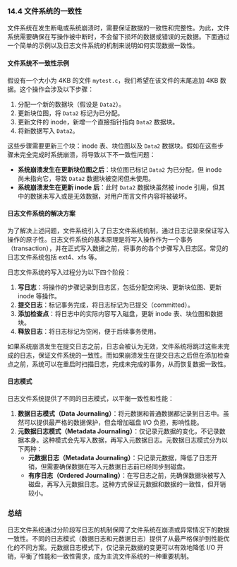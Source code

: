 ### 14.4 文件系统的一致性

文件系统在发生断电或系统崩溃时，需要保证数据的一致性和完整性。为此，文件系统需要确保在写操作被中断时，不会留下损坏的数据或错误的元数据。下面通过一个简单的示例以及日志文件系统的机制来说明如何实现数据一致性。

#### 文件系统不一致性示例

假设有一个大小为 4KB 的文件 `mytest.c`，我们希望在该文件的末尾追加 4KB 数据。这个操作会涉及以下步骤：

1. 分配一个新的数据块（假设是 `Data2`）。
2. 更新块位图，将 `Data2` 标记为已分配。
3. 更新文件的 inode，新增一个直接指针指向 `Data2` 数据块。
4. 将新数据写入 `Data2`。

这些步骤需要更新三个块：inode 表、块位图以及 `Data2` 数据块。假如在这些步骤未完全完成时系统崩溃，将导致以下不一致性问题：

- **系统崩溃发生在更新块位图之后**：块位图已标记 `Data2` 为已分配，但 inode 尚未指向它，导致 `Data2` 数据块被空闲但未使用。
- **系统崩溃发生在更新 inode 后**：此时 `Data2` 数据块虽然被 inode 引用，但其中的数据未写入或是无效数据，对用户而言文件内容将被破坏。

#### 日志文件系统的解决方案

为了解决上述问题，文件系统引入了日志文件系统机制，通过日志记录来保证写入操作的原子性。日志文件系统的基本原理是将写入操作作为一个事务（transaction），并在正式写入数据之前，将事务的各个步骤写入日志区。常见的日志文件系统包括 ext4、xfs 等。

日志文件系统的写入过程分为以下四个阶段：

1. **写日志**：将操作的步骤记录到日志区，包括分配空闲块、更新块位图、更新 inode 等操作。
2. **提交日志**：标记事务完成，将日志标记为已提交（committed）。
3. **添加检查点**：将日志中的实际内容写入磁盘，更新 inode 表、块位图和数据块。
4. **释放日志**：将日志标记为空闲，便于后续事务使用。

如果系统崩溃发生在提交日志之前，日志会被认为无效，文件系统将跳过这些未完成的日志，保证文件系统的一致性。而如果崩溃发生在提交日志之后但在添加检查点之前，系统可以在重启时扫描日志，完成未完成的事务，从而恢复数据一致性。

#### 日志模式

日志文件系统提供了不同的日志模式，以平衡一致性和性能：

1. **数据日志模式（Data Journaling）**：将元数据和普通数据都记录到日志中。虽然可以提供最严格的数据保护，但会增加磁盘 I/O 负担，影响性能。
2. **元数据日志模式（Metadata Journaling）**：仅记录元数据的变化，不记录数据本身。这种模式会先写入数据，再写入元数据日志。元数据日志模式分为以下两种：
   - **元数据日志（Metadata Journaling）**：只记录元数据，降低了日志开销，但需要确保数据在写入元数据日志前已经同步到磁盘。
   - **有序日志（Ordered Journaling）**：在写日志之前，先确保数据块被写入磁盘，再写入元数据日志。这种方式保证元数据和数据的一致性，但开销较小。

### 总结

日志文件系统通过分阶段写日志的机制保障了文件系统在崩溃或异常情况下的数据一致性。不同的日志模式（数据日志和元数据日志）提供了从最严格保护到性能优化的不同方案。元数据日志模式下，仅记录元数据的变更可以有效地降低 I/O 开销，平衡了性能和一致性需求，成为主流文件系统的一种重要机制。